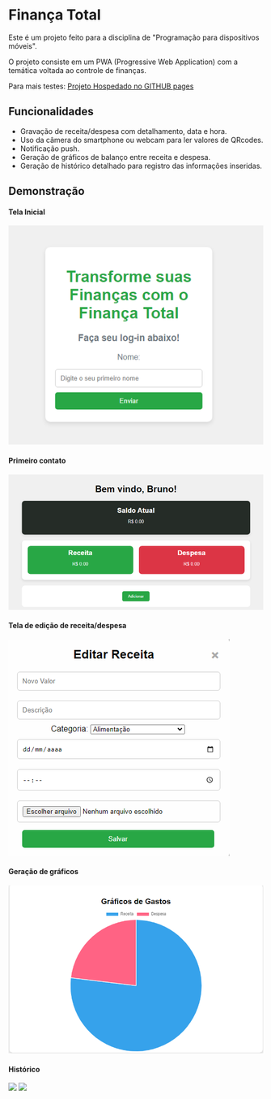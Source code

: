 
# Finança Total
Este é um projeto feito para a disciplina de "Programação para dispositivos móveis". 

O projeto consiste em um PWA (Progressive Web Application) com a temática voltada ao controle de finanças.

Para mais testes: [Projeto Hospedado no GITHUB pages](https://brun0henr1que.github.io/projeto_financeiro_2/)

## Funcionalidades

- Gravação de receita/despesa com detalhamento, data e hora.
- Uso da câmera do smartphone ou webcam para ler valores de QRcodes.
- Notificação push.
- Geração de gráficos de balanço entre receita e despesa.
- Geração de histórico detalhado para registro das informações inseridas.

## Demonstração

#### Tela Inicial
<img src="./imagens/preview/tela_inicio.png">

#### Primeiro contato
<img src="./imagens/preview/first_contact.png">

#### Tela de edição de receita/despesa
<img src="./imagens/preview/edicao_receita.png">

#### Geração de gráficos
<img src="./imagens/preview/geracao_graficos.png">

#### Histórico
<img src="./imagens/preview/historico.png"> 
<img src="./imagens/preview/detalhamento_historico.png">
